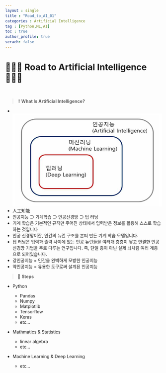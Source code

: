 ```yaml
---
layout : single
title : "Road_to_AI_01"
categories : Artificial Intelligence
tag : [Python,ML,AI]
toc : true
author_profile: true
serach: false
---
```

# 🧑🏻‍💻 Road to Artificial Intelligence 🧑🏻‍💻
<br>

> ‼️ __What Is Artificial Intelligence?__
 - <br><img src="https://github.com/KangMingyu0503/KangMingyu0503.github.io/blob/master/_posts/assets/images/Tree of AI.png?raw=True" alt="Markdown Monster icon"/><br>
 - 人工知能
 - 인공지능 ⊃ 기계학습 ⊃ 인공신경망 ⊃ 딥 러닝
 - 기계 학습은 기본적인 규칙만 주어진 상태에서 입력받은 정보를 활용해 스스로 학습하는 것입니다
 - 인공 신경망이란, 인간의 뉴런 구조를 본떠 만든 기계 학습 모델입니다.
 - 딥 러닝은 입력과 출력 사이에 있는 인공 뉴런들을 여러개 층층이 쌓고 연결한 인공신경망 기법을 주로 다루는 연구입니다. 즉, 단일 층이 아닌 실제 뇌처럼 여러 계층으로 되어있습니다.
 - 강인공지능 = 인간을 완벽하게 모방한 인공지능
 - 약인공지능 = 유용한 도구로써 설계된 인공지능

> 🔢  __Steps__
 * Python
   * Pandas 
   * Numpy
   * Matplotlib
   * Tensorflow
   * Keras
   * etc...
   
 * Mathmatics & Statistics
   * linear algebra
   * etc...
   
 * Machine Learning & Deep Learning
   * etc...
   

